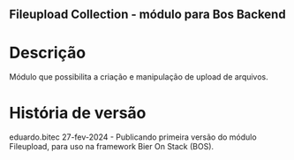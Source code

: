 ## Fileupload Collection - módulo para Bos Backend

# Descrição

Módulo que possibilita a criação e manipulação de upload de arquivos.

# História de versão

eduardo.bitec 27-fev-2024 - Publicando primeira versão do módulo Fileupload, para uso na framework Bier On Stack (BOS).
